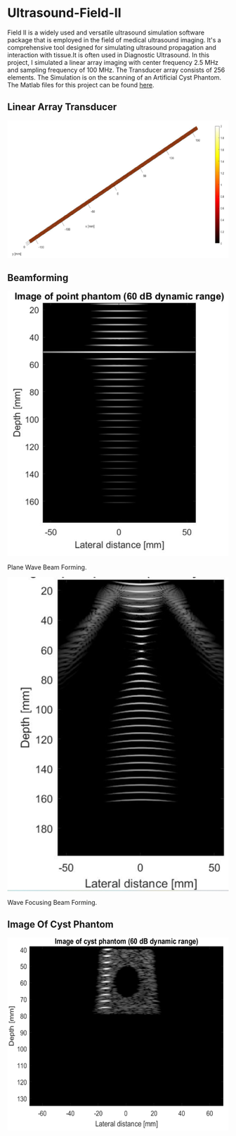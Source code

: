 # Ultrasound-Field-II

Field II is a widely used and versatile ultrasound simulation software package that is employed in the field of medical ultrasound imaging. It's a comprehensive tool designed for simulating ultrasound propagation and interaction with tissue.It is often used in Diagnostic Ultrasound. In this project, I simulated a linear array imaging with center frequency 2.5 MHz  and sampling frequency of 100 MHz. The Transducer array  consists of 256 elements. The Simulation is on the scanning of an Artificial Cyst Phantom.  The Matlab files for this project can be found [here](https://github.com/dhanushpittala11/Ultrasound-Field-II/tree/main/codes).

## Linear Array Transducer

![](LinearArrayTransducer.png)

## Beamforming

![](BeamForming.png)

Plane Wave Beam Forming.

![](Beamforming_Wave_focusing.png)

Wave Focusing Beam Forming.

## Image Of Cyst Phantom

![](Image_CystPhantom.png)
